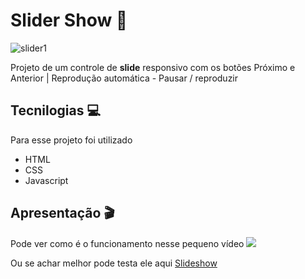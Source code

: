 # Slider Show 🎥

 ![slider1](https://user-images.githubusercontent.com/68359459/121621753-2c501f00-ca43-11eb-9ba9-405ef79740e9.png)


Projeto de um controle de **slide** responsivo com os botões Próximo e Anterior | Reprodução automática - Pausar / reproduzir 

## Tecnilogias 💻

Para esse projeto foi utilizado
- HTML 
- CSS
- Javascript

## Apresentação 🎬

Pode ver como é o funcionamento nesse pequeno vídeo
![](https://github.com/CristianoDaSilvaFerreira/Responsive-Image-Slider/blob/main/move-play.gif)

Ou se achar melhor pode testa ele aqui <a href="https://cristianodasilvaferreira.github.io/Responsive-Image-Slider/" target="_blank">Slideshow</a>

